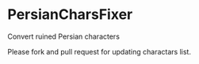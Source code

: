 # PersianCharsFixer
Convert ruined Persian characters

Please fork and pull request for updating charactars list.
